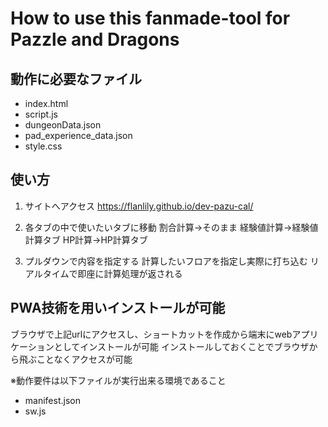 # How to use this fanmade-tool for Pazzle and Dragons

## 動作に必要なファイル
- index.html
- script.js
- dungeonData.json
- pad_experience_data.json
- style.css

## 使い方

1. サイトへアクセス
https://flanlily.github.io/dev-pazu-cal/

2. 各タブの中で使いたいタブに移動
割合計算→そのまま
経験値計算→経験値計算タブ
HP計算→HP計算タブ

3. プルダウンで内容を指定する
計算したいフロアを指定し実際に打ち込む
リアルタイムで即座に計算処理が返される

## PWA技術を用いインストールが可能
ブラウザで上記urlにアクセスし、ショートカットを作成から端末にwebアプリケーションとしてインストールが可能
インストールしておくことでブラウザから飛ぶことなくアクセスが可能

※動作要件は以下ファイルが実行出来る環境であること
- manifest.json
- sw.js
